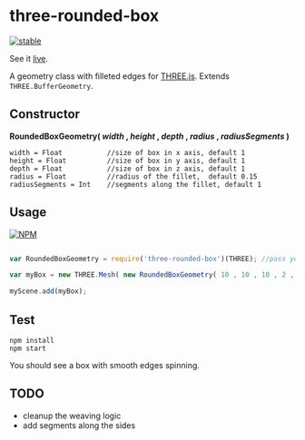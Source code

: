 # three-rounded-box
[![stable](http://badges.github.io/stability-badges/dist/stable.svg)](http://github.com/badges/stability-badges)

See it [live](http://dusanbosnjak.com/test/webGL/three-rounded-box/).

A geometry class with filleted edges for [THREE.js](https://github.com/mrdoob/three.js/). Extends `THREE.BufferGeometry`.


## Constructor

**RoundedBoxGeometry( *width* , *height* , *depth* , *radius* , *radiusSegments* )**

```
width = Float           //size of box in x axis, default 1
height = Float          //size of box in y axis, default 1
depth = Float           //size of box in z axis, default 1
radius = Float          //radius of the fillet,  default 0.15
radiusSegments = Int    //segments along the fillet, default 1
```


## Usage

[![NPM](https://nodei.co/npm/three-rounded-box.png)](https://npmjs.org/package/three-rounded-box)

```javascript

var RoundedBoxGeometry = require('three-rounded-box')(THREE); //pass your instance of three

var myBox = new THREE.Mesh( new RoundedBoxGeometry( 10 , 10 , 10 , 2 , 5 ) );

myScene.add(myBox);

```


## Test

```
npm install
npm start
```

You should see a box with smooth edges spinning.


## TODO
- cleanup the weaving logic
- add segments along the sides


